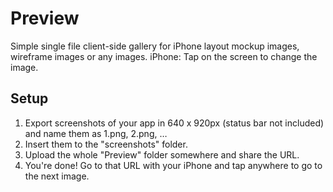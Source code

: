 # Preview

Simple single file client-side gallery for iPhone layout mockup images, wireframe images or any images.
iPhone: Tap on the screen to change the image.

## Setup

1. Export screenshots of your app in 640 x 920px (status bar not included) and name them as 1.png, 2.png, …
2. Insert them to the "screenshots" folder.
3. Upload the whole "Preview" folder somewhere and share the URL.
4. You're done! Go to that URL with your iPhone and tap anywhere to go to the next image.
